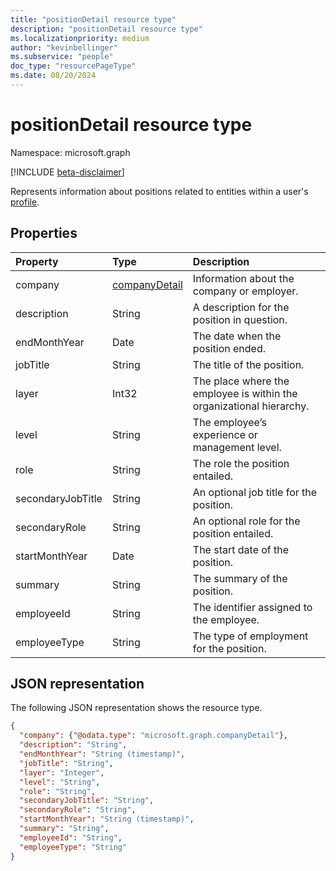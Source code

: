 ```yaml
---
title: "positionDetail resource type"
description: "positionDetail resource type"
ms.localizationpriority: medium
author: "kevinbellinger"
ms.subservice: "people"
doc_type: "resourcePageType"
ms.date: 08/20/2024
---
```


# positionDetail resource type

Namespace: microsoft.graph

[!INCLUDE [beta-disclaimer](../../includes/beta-disclaimer.md)]

Represents information about positions related to entities within a user's [profile](profile.md).

## Properties

|Property|Type|Description|
|:-------|:---|:----------|
|company|[companyDetail](companydetail.md)|Information about the company or employer.|
|description|String|A description for the position in question.|
|endMonthYear|Date|The date when the position ended.|
|jobTitle|String|The title of the position.|
|layer|Int32|The place where the employee is within the organizational hierarchy.|
|level|String|The employee’s experience or management level.|
|role|String|The role the position entailed.|
|secondaryJobTitle|String|An optional job title for the position.|
|secondaryRole|String|An optional role for the position entailed.|
|startMonthYear|Date|The start date of the position.|
|summary|String|The summary of the position.|
|employeeId|String|The identifier assigned to the employee.|
|employeeType|String|The type of employment for the position.|

## JSON representation

The following JSON representation shows the resource type.

<!-- {
  "blockType": "resource",
  "optionalProperties": [

  ],
  "@odata.type": "microsoft.graph.positionDetail",
  "baseType": null
}-->

```json
{
  "company": {"@odata.type": "microsoft.graph.companyDetail"},
  "description": "String",
  "endMonthYear": "String (timestamp)",
  "jobTitle": "String",
  "layer": "Integer",
  "level": "String",
  "role": "String",
  "secondaryJobTitle": "String",
  "secondaryRole": "String",
  "startMonthYear": "String (timestamp)",
  "summary": "String",
  "employeeId": "String",
  "employeeType": "String"
}
```

<!-- uuid: 16cd6b66-4b1a-43a1-adaf-3a886856ed98
2019-02-04 14:57:30 UTC -->
<!-- {
  "type": "#page.annotation",
  "description": "positionDetail resource",
  "keywords": "",
  "section": "documentation",
  "tocPath": ""
}-->

